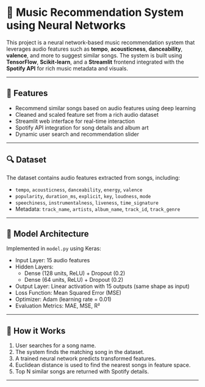 
# 🎵 Music Recommendation System using Neural Networks

This project is a neural network-based music recommendation system that leverages audio features such as **tempo**, **acousticness**, **danceability**, **valence**, and more to suggest similar songs. The system is built using **TensorFlow**, **Scikit-learn**, and a **Streamlit** frontend integrated with the **Spotify API** for rich music metadata and visuals.

---

## 🚀 Features

- Recommend similar songs based on audio features using deep learning
- Cleaned and scaled feature set from a rich audio dataset
- Streamlit web interface for real-time interaction
- Spotify API integration for song details and album art
- Dynamic user search and recommendation slider

---

## 🔍 Dataset

The dataset contains audio features extracted from songs, including:

- `tempo`, `acousticness`, `danceability`, `energy`, `valence`
- `popularity`, `duration_ms`, `explicit`, `key`, `loudness`, `mode`
- `speechiness`, `instrumentalness`, `liveness`, `time_signature`
- Metadata: `track_name`, `artists`, `album_name`, `track_id`, `track_genre`

---

## 🧠 Model Architecture

Implemented in `model.py` using Keras:

- Input Layer: 15 audio features
- Hidden Layers:
  - Dense (128 units, ReLU) + Dropout (0.2)
  - Dense (64 units, ReLU) + Dropout (0.2)
- Output Layer: Linear activation with 15 outputs (same shape as input)
- Loss Function: Mean Squared Error (MSE)
- Optimizer: Adam (learning rate = 0.01)
- Evaluation Metrics: MAE, MSE, R²

---

## 🎯 How it Works

1. User searches for a song name.
2. The system finds the matching song in the dataset.
3. A trained neural network predicts transformed features.
4. Euclidean distance is used to find the nearest songs in feature space.
5. Top N similar songs are returned with Spotify details.

---
